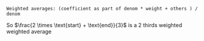 	Weighted averages: (coefficient as part of denom * weight + others ) / denom

So $\frac{2 \times \text{start} + \text{end}}{3}$ is a 2 thirds weighted weighted average